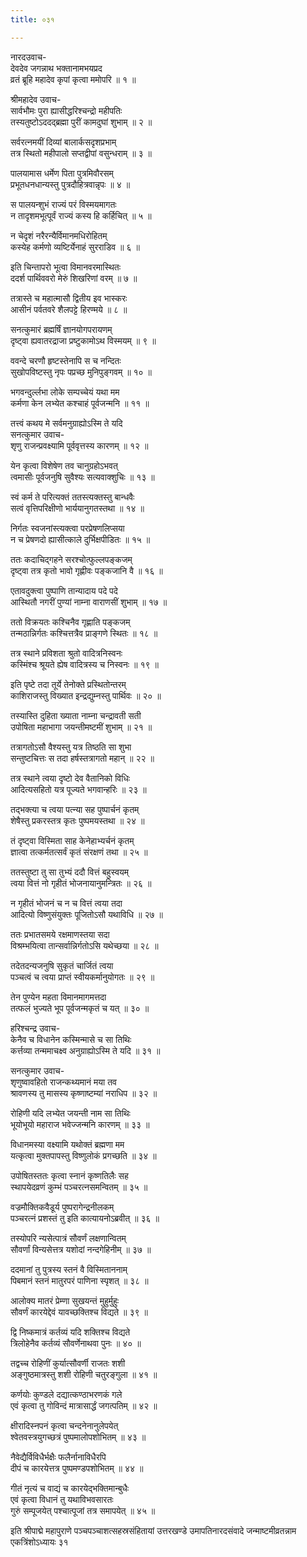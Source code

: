 ```yaml
---
title: ०३१

---
```

नारदउवाच-  
देवदेव जगन्नाथ भक्तानामभयप्रद  
व्रतं ब्रूहि महादेव कृपां कृत्वा ममोपरि ॥ १ ॥


श्रीमहादेव उवाच-  
सार्वभौमः पुरा ह्यासीद्धरिश्चन्द्रो महीपतिः  
तस्यतुष्टोऽददद्ब्रह्मा पुरीं कामदुघां शुभाम् ॥ २ ॥


सर्वरत्नमयीं दिव्यां बालार्कसदृशप्रभाम्  
तत्र स्थितो महीपालो सप्तद्वीपां वसुन्धराम् ॥ ३ ॥


पालयामास धर्मेण पिता पुत्रमिवौरसम्  
प्रभूतधनधान्यस्तु पुत्रदौहित्रवान्नृपः ॥ ४ ॥


स पालयन्शुभं राज्यं परं विस्मयमागतः  
न तादृशमभूत्पूर्वं राज्यं कस्य हि कर्हिचित् ॥ ५ ॥


न चेदृशं नरैरन्यैर्विमानमधिरोहितम्  
कस्येह कर्मणो व्यष्टिर्येनाहं सुरराडिव ॥ ६ ॥


इति चिन्तापरो भूत्वा विमानवरमास्थितः  
ददर्श पार्थिववरो मेरुं शिखरिणां वरम् ॥ ७ ॥


तत्रास्ते च महात्मासौ द्वितीय इव भास्करः  
आसीनं पर्वतवरे शैलपट्टे हिरण्मये ॥ ८ ॥


सनत्कुमारं ब्रह्मर्षिं ज्ञानयोगपरायणम्  
दृष्ट्वा ह्यवातरद्राजा प्रष्टुकामोऽथ विस्मयम् ॥ ९ ॥


ववन्दे चरणौ हृष्टस्तेनापि स च नन्दितः  
सुखोपविष्टस्तु नृपः पप्रच्छ मुनिपुङ्गवम् ॥ १० ॥


भगवन्दुर्ल्लभा लोके सम्पच्चेयं यथा मम  
कर्मणा केन लभ्येत कश्चाहं पूर्वजन्मनि ॥ ११ ॥


तत्त्वं कथय मे सर्वमनुग्राह्योऽस्मि ते यदि  
सनत्कुमार उवाच-  
शृणु राजन्प्रवक्ष्यामि पूर्ववृत्तस्य कारणम् ॥ १२ ॥


येन कृत्वा विशेषेण तव चानुग्रहोऽभवत्  
त्वमासीः पूर्वजनुषि सुवैश्यः सत्यवाक्शुचिः ॥ १३ ॥


स्वं कर्म ते परित्यक्तं ततस्त्यक्तस्तु बान्धवैः  
सत्वं वृत्तिपरिक्षीणो भार्ययानुगतस्तथा ॥ १४ ॥


निर्गतः स्वजनांस्त्यक्त्वा परप्रेषणलिप्सया  
न च प्रेषणदो ह्यासीत्काले दुर्भिक्षपीडितः ॥ १५ ॥


ततः कदाचिद्गहने सरश्चोत्फुल्लपङ्कजम्  
दृष्ट्वा तत्र कृतो भावो गृह्णीवः पङ्कजानि वै ॥ १६ ॥


एतावदुक्त्वा पुष्पाणि तान्यादाय पदे पदे  
आस्थितौ नगरीं पुण्यां नाम्ना वाराणसीं शुभाम् ॥ १७ ॥


ततो विक्रयतः कश्चिनैव गृह्णाति पङ्कजम्  
तन्मठान्निर्गतः कश्चित्तत्रैव प्राङ्गणे स्थितः ॥ १८ ॥


तत्र स्थाने प्रविशता श्रुतो वादित्रनिस्वनः  
कस्मिंश्च श्रूयते ह्येष वादित्रस्य च निस्वनः ॥ १९ ॥


इति पृष्टे तदा तूर्ये तेनोक्ते प्रस्थितोन्तरम्  
काशिराजस्तु विख्यात इन्द्रद्युम्नस्तु पार्थिवः ॥ २० ॥


तस्यास्ति दुहिता ख्याता नाम्ना चन्द्रावती सती  
उपोषिता महाभागा जयन्तीमष्टमीं शुभाम् ॥ २१ ॥


तत्रागतोऽसौ वैश्यस्तु यत्र तिष्ठति सा शुभा  
सन्तुष्टचित्तः स तदा हर्षस्तत्रागतो महान् ॥ २२ ॥


तत्र स्थाने त्वया दृष्टो देव वैतानिको विधिः  
आदित्यसहितो यत्र पूज्यते भगवान्हरिः ॥ २३ ॥


तद्भक्त्या च त्वया पत्न्या सह पुष्पार्चनं कृतम्  
शेषैस्तु प्रकरस्तत्र कृतः पुष्पमयस्तथा ॥ २४ ॥


तं दृष्ट्वा विस्मिता साह केनेहाभ्यर्चनं कृतम्  
ज्ञात्वा तत्कर्मतत्सर्वं कृतं संरक्षणं तथा ॥ २५ ॥


ततस्तुष्टा तु सा तुभ्यं ददौ वित्तं बहुस्वयम्  
त्वया वित्तं नो गृहीतं भोजनायानुमन्त्रितः ॥ २६ ॥


न गृहीतं भोजनं च न च वित्तं त्वया तदा  
आदित्यो विष्णुसंयुक्तः पूजितोऽसौ यथाविधि ॥ २७ ॥


ततः प्रभातसमये रक्षमाणस्तया सदा  
विश्रम्भयित्वा तान्सर्वान्निर्गतोऽसि यथेच्छया ॥ २८ ॥


तदेतदन्यजनुषि सुकृतं चार्जितं त्वया  
पञ्चत्वं च त्वया प्राप्तं स्वीयकर्मानुयोगतः ॥ २९ ॥


तेन पुण्येन महता विमानमागमत्तदा  
तत्फलं भुज्यते भूप पूर्वजन्मकृतं च यत् ॥ ३० ॥


हरिश्चन्द्र उवाच-  
केनैव च विधानेन कस्मिन्मासे च सा तिथिः  
कर्त्तव्या तन्ममाचक्ष्व अनुग्राह्योऽस्मि ते यदि ॥ ३१ ॥


सनत्कुमार उवाच-  
शृणुष्वावहितो राजन्कथ्यमानं मया तव  
श्रावणस्य तु मासस्य कृष्णाष्टम्यां नराधिप ॥ ३२ ॥


रोहिणी यदि लभ्येत जयन्ती नाम सा तिथिः  
भूयोभूयो महाराज भवेज्जन्मनि कारणम् ॥ ३३ ॥


विधानमस्या वक्ष्यामि यथोक्तं ब्रह्मणा मम  
यत्कृत्वा मुक्तपापस्तु विष्णुलोकं प्रगच्छति ॥ ३४ ॥


उपोषितस्ततः कृत्वा स्नानं कृष्णतिलैः सह  
स्थापयेदव्रणं कुम्भं पञ्चरत्नसमन्वितम् ॥ ३५ ॥


वज्रमौक्तिकवैडूर्य पुष्परागेन्द्रनीलकम्  
पञ्चरत्नं प्रशस्तं तु इति कात्यायनोऽब्रवीत् ॥ ३६ ॥


तस्योपरि न्यसेत्पात्रं सौवर्णं लक्षणान्वितम्  
सौवर्णां विन्यसेत्तत्र यशोदां नन्दगेहिनीम् ॥ ३७ ॥


ददमानां तु पुत्रस्य स्तनं वै विस्मिताननाम्  
पिबमानं स्तनं मातुरपरं पाणिना स्पृशत् ॥ ३८ ॥


आलोक्य मातरं प्रेम्णा सुखयन्तं मुहुर्मुहुः  
सौवर्णं कारयेद्देवं यावच्छक्तिश्च विद्यते ॥ ३९ ॥


द्वि निष्कमात्रं कर्तव्यं यदि शक्तिश्च विद्यते  
त्रिलोहेनैव कर्तव्यं सौवर्णेनाथवा पुनः ॥ ४० ॥


तद्वच्च रोहिणीं कुर्यात्सौवर्णी राजतः शशी  
अङ्गुष्ठमात्रस्तु शशी रोहिणी चतुरङ्गुला ॥ ४१ ॥


कर्णयोः कुण्डले दद्यात्कण्ठाभरणकं गले  
एवं कृत्वा तु गोविन्दं मात्रासार्द्धं जगत्पतिम् ॥ ४२ ॥


क्षीरादिस्नपनं कृत्वा चन्दनेनानुलेपयेत्  
श्वेतवस्त्रयुगच्छत्रं पुष्पमालोपशोभितम् ॥ ४३ ॥


नैवेद्यैर्विविधैर्भक्षैः फलैर्नानाविधैरपि  
दीपं च कारयेत्तत्र पुष्पमण्डपशोभितम् ॥ ४४ ॥


गीतं नृत्यं च वाद्यं च कारयेद्भक्तिमान्बुधैः  
एवं कृत्वा विधानं तु यथाविभवसारतः  
गुरुं सम्पूजयेत् पश्चात्पूजां तत्र समापयेत् ॥ ४५ ॥


इति श्रीपाद्मे महापुराणे पञ्चपञ्चाशत्सहस्रसंहितायां उत्तरखण्डे उमापतिनारदसंवादे जन्माष्टमीव्रतन्नाम एकत्रिंशोऽध्यायः ३१